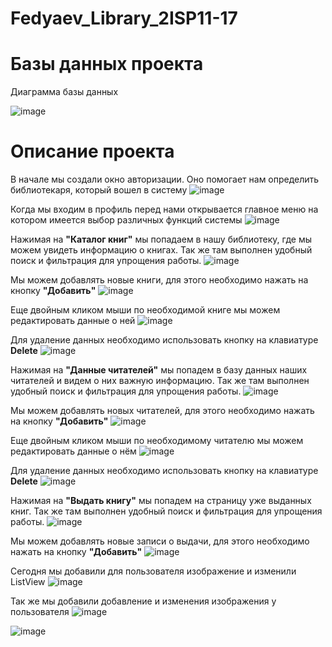 # Fedyaev_Library_2ISP11-17
<p align = "center"> <h1>Базы данных проекта</h1> </p>

Диаграмма базы данных

![image](https://user-images.githubusercontent.com/24476910/154958218-646e19a2-dfbd-4359-accf-8a58e8247888.png)



<h1>Описание проекта</h1>

В начале мы создали окно авторизации. Оно помогает нам определить библиотекаря, который вошел в систему
![image](https://user-images.githubusercontent.com/24476910/154960398-910f86f4-19f4-43e2-926c-056436d0d218.png)

Когда мы входим в профиль перед нами открывается главное меню на котором имеется выбор различных функций системы
![image](https://user-images.githubusercontent.com/24476910/154960504-6a4289ec-4ff9-44f4-8ca3-5c7576d30ee3.png)

Нажимая на <b>"Каталог книг"</b> мы попадаем в нашу библиотеку, где мы можем увидеть информацию о книгах. Так же там выполнен удобный поиск и фильтрация для упрощения работы.
![image](https://user-images.githubusercontent.com/24476910/154961012-44f79e2c-71bd-40fd-9cc1-95c97a9a2850.png)

Мы можем добавлять новые книги, для этого необходимо нажать на кнопку <b>"Добавить"</b>
![image](https://user-images.githubusercontent.com/24476910/154961514-2eb2cf16-d99b-4bc5-80ed-93ef4de51416.png)

Еще двойным кликом мыши по необходимой книге мы можем редактировать данные о ней
![image](https://user-images.githubusercontent.com/24476910/154961839-ace547e7-de76-45ee-99d3-f1f1f561461d.png)

Для удаление данных необходимо использовать кнопку на клавиатуре <b>Delete</b>
![image](https://user-images.githubusercontent.com/24476910/154962010-de118df2-7981-47ec-be70-bfb5ac7bd6f8.png)

Нажимая на <b>"Данные читателей"</b> мы попадем в базу данных наших читателей и видем о них важную информацию. Так же там выполнен удобный поиск и фильтрация для упрощения работы.
![image](https://user-images.githubusercontent.com/24476910/154961365-0834fd6e-86bb-463c-b089-179bb9b08341.png)

Мы можем добавлять новых читателей, для этого необходимо нажать на кнопку <b>"Добавить"</b>
![image](https://user-images.githubusercontent.com/24476910/154962223-b54135d6-43fc-4dd4-a8cb-5994dd1b2413.png)

Еще двойным кликом мыши по необходимому читателю мы можем редактировать данные о нём
![image](https://user-images.githubusercontent.com/24476910/154962283-1dc867d9-1f36-4a02-9083-1058fcb9cd0c.png)

Для удаление данных необходимо использовать кнопку на клавиатуре <b>Delete</b>
![image](https://user-images.githubusercontent.com/24476910/154962446-b4b85ae4-2ca9-4d3c-88eb-28853048901a.png)

Нажимая на <b>"Выдать книгу"</b> мы попадем на страницу уже выданных книг. Так же там выполнен удобный поиск и фильтрация для упрощения работы.
![image](https://user-images.githubusercontent.com/24476910/154962902-9034b49b-c20e-4b0f-896a-d8f74aa66082.png)

Мы можем добавлять новые записи о выдачи, для этого необходимо нажать на кнопку <b>"Добавить"</b>
![image](https://user-images.githubusercontent.com/24476910/154962964-29877417-f853-42b5-a646-1b9400342279.png)

Сегодня мы добавили для пользователя изображение и изменили ListView
![image](https://user-images.githubusercontent.com/24476910/155674169-a05cec4f-6c5a-4add-ba91-a693db512501.png)

Так же мы добавили добавление и изменения изображения у пользователя
![image](https://user-images.githubusercontent.com/24476910/155674249-cd02391b-1da6-483e-90e0-f6cf0f054bdd.png)

![image](https://user-images.githubusercontent.com/24476910/155674380-613a8179-c0c1-43f4-b47a-30db3b442068.png)



